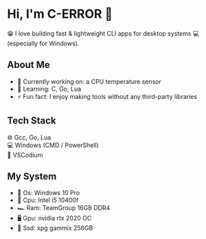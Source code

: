 # Hi, I'm C-ERROR 👋
😁 I love building fast & lightweight CLI apps for desktop systems 💻 (especially for Windows).

## About Me
- 🔭 Currently working on: a CPU temperature sensor  
- 🌱 Learning: C, Go, Lua  
- ⚡ Fun fact: I enjoy making tools without any third-party libraries  

## Tech Stack
⚙️ Gcc, Go, Lua  
💻 Windows (CMD / PowerShell)  
🧩 VSCodium

## My System
- 💽 Os: Windows 10 Pro
- 🧠 Cpu: Intel i5 10400f
- 🏎️ Ram: TeamGroup 16GB DDR4
- 🖥️ Gpu: nvidia rtx 2020 OC
- 💾 Ssd: xpg gammix 256GB

